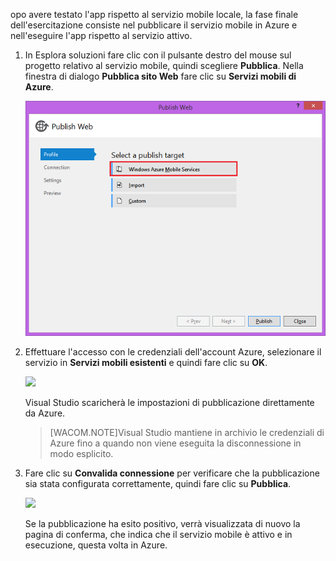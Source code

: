 

opo avere testato l'app rispetto al servizio mobile locale, la fase finale dell'esercitazione consiste nel pubblicare il servizio mobile in Azure e nell'eseguire l'app rispetto al servizio attivo.

1.  In Esplora soluzioni fare clic con il pulsante destro del mouse sul progetto relativo al servizio mobile, quindi scegliere **Pubblica**. Nella finestra di dialogo **Pubblica sito Web** fare clic su **Servizi mobili di Azure**.

    ![](./media/mobile-services-dotnet-backend-publish-service/mobile-quickstart-publish.png)

2.  Effettuare l'accesso con le credenziali dell'account Azure, selezionare il servizio in **Servizi mobili esistenti** e quindi fare clic su **OK**.

    ![][1]

    Visual Studio scaricherà le impostazioni di pubblicazione direttamente da Azure.

    > [WACOM.NOTE]Visual Studio mantiene in archivio le credenziali di Azure fino a quando non viene eseguita la disconnessione in modo esplicito.

3.  Fare clic su **Convalida connessione** per verificare che la pubblicazione sia stata configurata correttamente, quindi fare clic su **Pubblica**.

    ![][2]

    Se la pubblicazione ha esito positivo, verrà visualizzata di nuovo la pagina di conferma, che indica che il servizio mobile è attivo e in esecuzione, questa volta in Azure.

   
  [1]: ./media/mobile-services-dotnet-backend-publish-service/mobile-quickstart-publish-select-service.png
  [2]: ./media/mobile-services-dotnet-backend-publish-service/mobile-quickstart-publish-2.png
